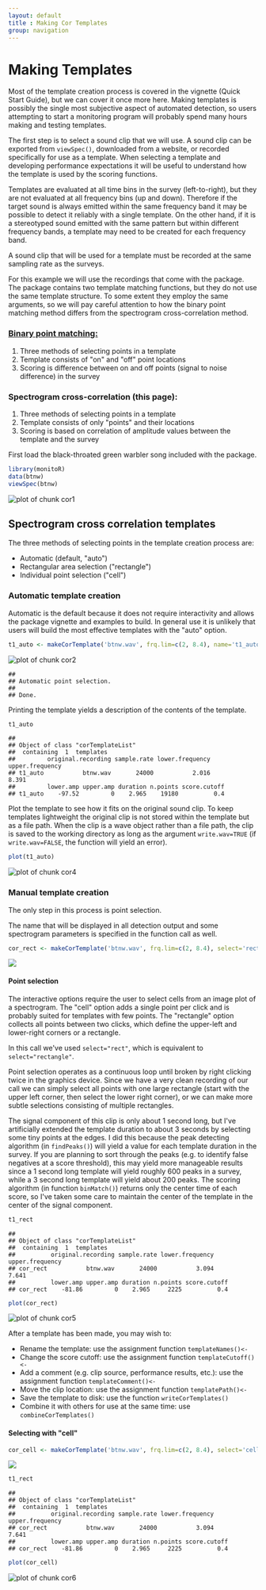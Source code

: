 ```yaml
---
layout: default
title : Making Cor Templates
group: navigation
---  
```





# Making Templates
Most of the template creation process is covered in the vignette (Quick Start Guide), but we can cover it once more here. Making templates is possibly the single most subjective aspect of automated detection, so users attempting to start a monitoring program will probably spend many hours making and testing templates.  

The first step is to select a sound clip that we will use. A sound clip can be exported from `viewSpec()`, downloaded from a website, or recorded specifically for use as a template. When selecting a template and developing performance expectations it will be useful to understand how the template is used by the scoring functions.  

Templates are evaluated at all time bins in the survey (left-to-right), but they are not evaluated at all frequency bins (up and down). Therefore if the target sound is always emitted within the same frequency band it may be possible to detect it reliably with a single template. On the other hand, if it is a stereotyped sound emitted with the same pattern but within different frequency bands, a template may need to be created for each frequency band.  

A sound clip that will be used for a template must be recorded at the same sampling rate as the surveys.  

For this example we will use the recordings that come with the package. The package contains two template matching functions, but they do not use the same template structure. To some extent they employ the same arguments, so we will pay careful attention to how the binary point matching method differs from the spectrogram cross-correlation method.  

<div class="row">
<div class="col-md-6">
<h3><a href="assets/makingTemplates/makingBinTemplates.html" target="_blank">Binary point matching:</a></h3>
<ol>  
  <li> Three methods of selecting points in a template </li>  
  <li> Template consists of "on" and "off" point locations </li>  
  <li> Scoring is difference between on and off points (signal to noise difference) in the survey </li>  
</ol>
</div>
<div class="col-md-6">
<h3>Spectrogram cross-correlation (this page):</h3>
<ol>  
  <li> Three methods of selecting points in a template </li>  
  <li> Template consists of only "points" and their locations </li>  
  <li> Scoring is based on correlation of amplitude values between the template and the survey </li>
</ol>  
</div>
</div>

First load the black-throated green warbler song included with the package.  

```r
library(monitoR)
data(btnw)
viewSpec(btnw)
```

![plot of chunk cor1](figure/cor1-1.png)

## Spectrogram cross correlation templates
The three methods of selecting points in the template creation process are:  

  *  Automatic (default, "auto")  
  *  Rectangular area selection ("rectangle")  
  *  Individual point selection ("cell")  

### Automatic template creation 
Automatic is the default because it does not require interactivity and allows the package vignette and examples to build. In general use it is unlikely that users will build the most effective templates with the "auto" option.  



```r
t1_auto <- makeCorTemplate('btnw.wav', frq.lim=c(2, 8.4), name='t1_auto')
```

![plot of chunk cor2](figure/cor2-1.png)

```
## 
## Automatic point selection.
## 
## Done.
```
Printing the template yields a description of the contents of the template.  


```r
t1_auto
```

```
## 
## Object of class "corTemplateList"
## 	containing  1  templates
##         original.recording sample.rate lower.frequency upper.frequency
## t1_auto           btnw.wav       24000           2.016           8.391
##         lower.amp upper.amp duration n.points score.cutoff
## t1_auto    -97.52         0    2.965    19180          0.4
```

Plot the template to see how it fits on the original sound clip. To keep templates lightweight the original clip is not stored within the template but as a file path. When the clip is a wave object rather than a file path, the clip is saved to the working directory as long as the argument `write.wav=TRUE` (if `write.wav=FALSE`, the function will yield an error).  


```r
plot(t1_auto)
```

![plot of chunk cor4](figure/cor4-1.png)

### Manual template creation 
The only step in this process is point selection.  

The name that will be displayed in all detection output and some spectrogram parameters is specified in the function call as well.  


```r
cor_rect <- makeCorTemplate('btnw.wav', frq.lim=c(2, 8.4), select='rect', name='cor_rect')
```

![](img/cor_rect.png)


#### Point selection

The interactive options require the user to select cells from an image plot of a spectrogram. The "cell" option adds a single point per click and is probably suited for templates with few points. The "rectangle" option collects all points between two clicks, which define the upper-left and lower-right corners or a rectangle.  

In this call we've used `select="rect"`, which is equivalent to `select="rectangle"`.  

Point selection operates as a continuous loop until broken by right clicking twice in the graphics device. Since we have a very clean recording of our call we can simply select all points with one large rectangle (start with the upper left corner, then select the lower right corner), or we can make more subtle selections consisting of multiple rectangles.


The signal component of this clip is only about 1 second long, but I've artificially extended the template duration to about 3 seconds by selecting some tiny points at the edges. I did this because the peak detecting algorithm (in `findPeaks()`) will yield a value for each template duration in the survey. If you are planning to sort through the peaks (e.g. to identify false negatives at a score threshold), this may yield more manageable results since a 1 second long template will yield roughly 600 peaks in a survey, while a 3 second long template will yield about 200 peaks. The scoring algorithm (in function `binMatch()`) returns only the center time of each score, so I've taken some care to maintain the center of the template in the center of the signal component.  



```r
t1_rect
```

```
## 
## Object of class "corTemplateList"
## 	containing  1  templates
##          original.recording sample.rate lower.frequency upper.frequency
## cor_rect           btnw.wav       24000           3.094           7.641
##          lower.amp upper.amp duration n.points score.cutoff
## cor_rect    -81.86         0    2.965     2225          0.4
```

```r
plot(cor_rect)
```

![plot of chunk cor5](figure/cor5-1.png)

After a template has been made, you may wish to:  

  *  Rename the template: use the assignment function `templateNames()<-`  
  *  Change the score cutoff: use the assignment function `templateCutoff()<-`  
  *  Add a comment (e.g. clip source, performance results, etc.): use the assignment function `templateComment()<-`  
  *  Move the clip location: use the assignment function `templatePath()<-`  
  *  Save the template to disk: use the function `writeCorTemplates()`  
  *  Combine it with others for use at the same time: use `combineCorTemplates()`  

#### Selecting with "cell"


```r
cor_cell <- makeCorTemplate('btnw.wav', frq.lim=c(2, 8.4), select='cell', name='cor_cell')
```

![](img/cor_cell.png)



```r
t1_rect
```

```
## 
## Object of class "corTemplateList"
## 	containing  1  templates
##          original.recording sample.rate lower.frequency upper.frequency
## cor_rect           btnw.wav       24000           3.094           7.641
##          lower.amp upper.amp duration n.points score.cutoff
## cor_rect    -81.86         0    2.965     2225          0.4
```

```r
plot(cor_cell)
```

![plot of chunk cor6](figure/cor6-1.png)



























